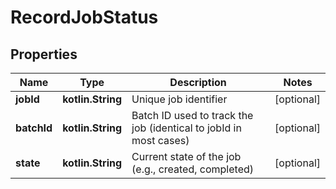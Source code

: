 
# RecordJobStatus

## Properties
| Name | Type | Description | Notes |
| ------------ | ------------- | ------------- | ------------- |
| **jobId** | **kotlin.String** | Unique job identifier |  [optional] |
| **batchId** | **kotlin.String** | Batch ID used to track the job (identical to jobId in most cases) |  [optional] |
| **state** | **kotlin.String** | Current state of the job (e.g., created, completed) |  [optional] |



